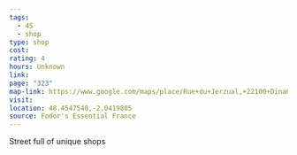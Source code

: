 ```yaml
---
tags:
  - 4S
  - shop
type: shop
cost: 
rating: 4
hours: Unknown
link: 
page: "323"
map-link: https://www.google.com/maps/place/Rue+du+Jerzual,+22100+Dinan,+France/@48.4546359,-2.0446054,17z/data=!3m1!4b1!4m6!3m5!1s0x480e8a23c3c460cf:0x61e92c7a6cb7a593!8m2!3d48.4546324!4d-2.0420305!16s%2Fg%2F1tt1s29y?entry=ttu&g_ep=EgoyMDI0MDkxNS4wIKXMDSoASAFQAw%3D%3D
visit: 
location: 48.4547548,-2.0419805
source: Fodor's Essential France
---
```

Street full of unique shops